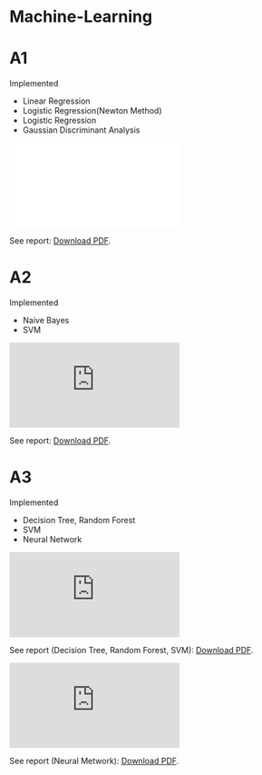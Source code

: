 # Machine-Learning
# A1
Implemented
 - Linear Regression
 - Logistic Regression(Newton Method)
 - Logistic Regression
 - Gaussian Discriminant Analysis

<object data="https://github.com/archaic-magnon/Machine-Learning/raw/master/A1/Report.pdf" type="application/pdf" width="700px" height="700px">
    <embed src="Report.pdf">
        <p>See report: <a href="https://github.com/archaic-magnon/Machine-Learning/raw/master/A1/Report.pdf">Download PDF</a>.</p>
    </embed>
</object>

# A2
Implemented
 - Naive Bayes
 - SVM

<object data="https://github.com/archaic-magnon/Machine-Learning/raw/master/A2/Report.pdf" type="application/pdf" width="700px" height="700px">
    <embed src="https://github.com/archaic-magnon/Machine-Learning/raw/master/A2/Report.pdf">
        <p>See report: <a href="https://github.com/archaic-magnon/Machine-Learning/raw/master/A2/Report.pdf">Download PDF</a>.</p>
    </embed>
</object>

# A3
Implemented
 - Decision Tree, Random Forest
 - SVM
 - Neural Network

<object data="https://github.com/archaic-magnon/Machine-Learning/raw/master/A3/DTree%20Random%20Forest/Report.pdf" type="application/pdf" width="700px" height="700px">
    <embed src="https://github.com/archaic-magnon/Machine-Learning/raw/master/A3/DTree%20Random%20Forest/Report.pdf">
        <p>See report (Decision Tree, Random Forest, SVM): <a href="https://github.com/archaic-magnon/Machine-Learning/raw/master/A3/DTree%20Random%20Forest/Report.pdf">Download PDF</a>.</p>
    </embed>
</object>


<object data="https://github.com/archaic-magnon/Machine-Learning/raw/master/A3/Neural%20Networks/Report.pdf" type="application/pdf" width="700px" height="700px">
    <embed src="https://github.com/archaic-magnon/Machine-Learning/raw/master/A3/Neural%20Networks/Report.pdf">
        <p>See report (Neural Metwork): <a href="https://github.com/archaic-magnon/Machine-Learning/raw/master/A3/Neural%20Networks/Report.pdf">Download PDF</a>.</p>
    </embed>
</object>
